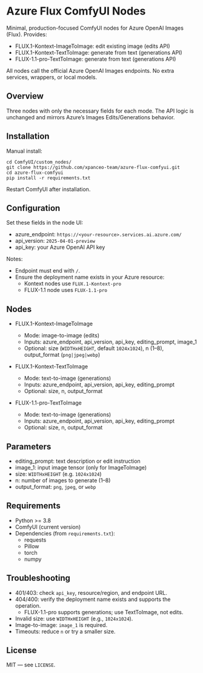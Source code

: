 # Azure Flux ComfyUI Nodes

Minimal, production-focused ComfyUI nodes for Azure OpenAI Images (Flux). Provides:

- FLUX.1-Kontext-ImageToImage: edit existing image (edits API)
- FLUX.1-Kontext-TextToImage: generate from text (generations API)
- FLUX-1.1-pro-TextToImage: generate from text (generations API)

All nodes call the official Azure OpenAI Images endpoints. No extra services, wrappers, or local models.

## Overview

Three nodes with only the necessary fields for each mode. The API logic is unchanged and mirrors Azure’s Images Edits/Generations behavior.

## Installation

Manual install:

```
cd ComfyUI/custom_nodes/
git clone https://github.com/xpanceo-team/azure-flux-comfyui.git
cd azure-flux-comfyui
pip install -r requirements.txt
```

Restart ComfyUI after installation.

## Configuration

Set these fields in the node UI:

- azure_endpoint: `https://<your-resource>.services.ai.azure.com/`
- api_version: `2025-04-01-preview`
- api_key: your Azure OpenAI API key

Notes:
- Endpoint must end with `/`.
- Ensure the deployment name exists in your Azure resource:
  - Kontext nodes use `FLUX.1-Kontext-pro`
  - FLUX-1.1 node uses `FLUX-1.1-pro`

## Nodes

- FLUX.1-Kontext-ImageToImage
  - Mode: image-to-image (edits)
  - Inputs: azure_endpoint, api_version, api_key, editing_prompt, image_1
  - Optional: size (`WIDTHxHEIGHT`, default `1024x1024`), n (1–8), output_format (`png|jpeg|webp`)

- FLUX.1-Kontext-TextToImage
  - Mode: text-to-image (generations)
  - Inputs: azure_endpoint, api_version, api_key, editing_prompt
  - Optional: size, n, output_format

- FLUX-1.1-pro-TextToImage
  - Mode: text-to-image (generations)
  - Inputs: azure_endpoint, api_version, api_key, editing_prompt
  - Optional: size, n, output_format

## Parameters

- editing_prompt: text description or edit instruction
- image_1: input image tensor (only for ImageToImage)
- size: `WIDTHxHEIGHT` (e.g. `1024x1024`)
- n: number of images to generate (1–8)
- output_format: `png`, `jpeg`, or `webp`

## Requirements

- Python >= 3.8
- ComfyUI (current version)
- Dependencies (from `requirements.txt`):
  - requests
  - Pillow
  - torch
  - numpy

## Troubleshooting

- 401/403: check `api_key`, resource/region, and endpoint URL.
- 404/400: verify the deployment name exists and supports the operation.
  - FLUX-1.1-pro supports generations; use TextToImage, not edits.
- Invalid size: use `WIDTHxHEIGHT` (e.g., `1024x1024`).
- Image-to-image: `image_1` is required.
- Timeouts: reduce `n` or try a smaller size.

## License

MIT — see `LICENSE`.


